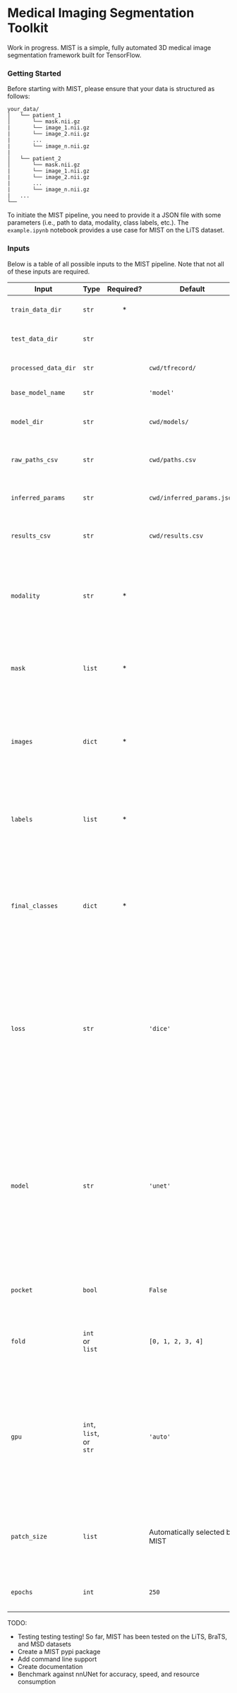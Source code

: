 # Medical Imaging Segmentation Toolkit

Work in progress. MIST is a simple, fully automated 3D medical image segmentation framework built for TensorFlow. 

### Getting Started
Before starting with MIST, please ensure that your data is structured as follows:

    your_data/
    │   └── patient_1
    │       └── mask.nii.gz
    |       └── image_1.nii.gz
    |       └── image_2.nii.gz
    |       ...
    |       └── image_n.nii.gz
    |
    │   └── patient_2
    │       └── mask.nii.gz
    |       └── image_1.nii.gz
    |       └── image_2.nii.gz
    |       ...
    |       └── image_n.nii.gz
    |   ...
    └── 
    

To initiate the MIST pipeline, you need to provide it a JSON file with some parameters (i.e., path to data, modality, class labels, etc.). The `example.ipynb` notebook provides a use case for MIST on the LiTS dataset. 

### Inputs
Below is a table of all possible inputs to the MIST pipeline. Note that not all of these inputs are required.

| Input                | Type                    | Required? | Default                        | Description                                                                                                                                                                                                                                                                                            |
|----------------------|-------------------------|:---------:|--------------------------------|--------------------------------------------------------------------------------------------------------------------------------------------------------------------------------------------------------------------------------------------------------------------------------------------------------|
| `train_data_dir`     | `str`                   |     *     |                                | Path to directory containing training data in nifti format                                                                                                                                                                                                                                             |
| `test_data_dir`      | `str`                   |           |                                | Path to directory containing test data in nifti format                                                                                                                                                                                                                                                 |
| `processed_data_dir` | `str`                   |           | `cwd/tfrecord/`                | Path to directory where processed data will be written                                                                                                                                                                                                                                                 |
| `base_model_name`    | `str`                   |           | `'model'`                      | Name of models that will be saved                                                                                                                                                                                                                                                                      |
| `model_dir`          | `str`                   |           | `cwd/models/`                  | Path to directory where trained models will be saved                                                                                                                                                                                                                                                   |
| `raw_paths_csv`      | `str`                   |           | `cwd/paths.csv`                | Path and name of CSV file where paths to raw nifti files are stored                                                                                                                                                                                                                                    |
| `inferred_params`    | `str`                   |           | `cwd/inferred_params.json`     | Path and name of JSON file where properties of your dataset are saved                                                                                                                                                                                                                                  |
| `results_csv`        | `str`                   |           | `cwd/results.csv`              | Path and name of CSV file where prediction metrics are saved                                                                                                                                                                                                                                           |
| `modality`           | `str`                   |     *     |                                | Type of images in your dataset: <li> `'mr'` - MR images <li> `'ct'` - CT images <li> `'other'` - Will use same protocols as MR                                                                                                                                                                         |
| `mask`               | `list`                  |     *     |                                | List of naming conventions for ground truth masks: <li> i.e., `['mask.nii.gz, 'truth.nii.gz']`                                                                                                                                                                                                         |
| `images`             | `dict`                  |     *     |                                | Dictionary of naming conventions for each image: <li> i.e., `{'t1': ['t1.nii.gz'], 't2: ['t2.nii.gz']}` <li> i.e., `{'ct': ['volume.nii.gz']}`                                                                                                                                                         |
| `labels`             | `list`                  |     *     |                                | List containing the class labels in your dataset <li> i.e., `[0, 1, 2, 4]` <li> Note that the label 0 must be included in this list                                                                                                                                                                    |
| `final_classes`      | `dict`                  |     *     |                                | Dictionary with keys as final segmentation classes and values as lists with their associated labels: <li> i.e., `{'WT': [1, 2, 4], 'TC': [2, 4]}` <li> i.e., `{'liver': [1, 2], 'tumor': [2]}`                                                                                                         |
| `loss`               | `str`                   |           | `'dice'`                       | Loss functions used for training. Options are: <li> `'dice'` - Vanilla dice loss <li> `'gdl'` Weighted dice loss <li> `'bl'` - Boundary loss <li> `'hdos'` - One-sided Hausdorff loss <li> `'wnbl'` - Weighted normalized boundary loss                                                                |
| `model`              | `str`                   |           | `'unet'`                       | Architecture used for training. Options are: <li> `'unet'` - Standard 3D U-Net <li> `'resnet'` - U-Net with ResNet blocks <li> `'densenet'` - U-Net with DenseNet blocks <li> `'hrnet'` - Standard HRNet  </li> Additionally, you can provide a path to a pretrained MIST model for transfer learning. |
| `pocket`             | `bool`                  |           | `False`                        | Use Pocket version of selected network architecture                                                                                                                                                                                                                                                    |
| `fold`               | `int` or `list`         |           | `[0, 1, 2, 3, 4]`              | Specify which fold from a five-fold cross validation that you want to train on: <li> i.e., `0` <li> i.e., `[2, 4]`                                                                                                                                                                                     |
| `gpu`                | `int`, `list`, or `str` |           | `'auto'`                       | Specify which GPU(s) that you want to use for training. MIST easily supports multi-gpu training. <li> `0` - Train on GPU 0 <li> `[0, 1, 2]` - Train on GPUs 0, 1, and 2 <li> `'auto'` - Train on GPU with most available memory                                                                        |
| `patch_size`         | `list`                  |           | Automatically selected by MIST | Specify patch size used for training. By default, MIST will automatically select the largest patch size that can support a batch size of two.                                                                                                                                                          |
| `epochs`             | `int`                   |           | `250`                          | Specify the number of epochs used during training.                                                                                                                                                                                                                                                     |

TODO:

- Testing testing testing! So far, MIST has been tested on the LiTS, BraTS, and MSD datasets
- Create a MIST pypi package
- Add command line support
- Create documentation
- Benchmark against nnUNet for accuracy, speed, and resource consumption
